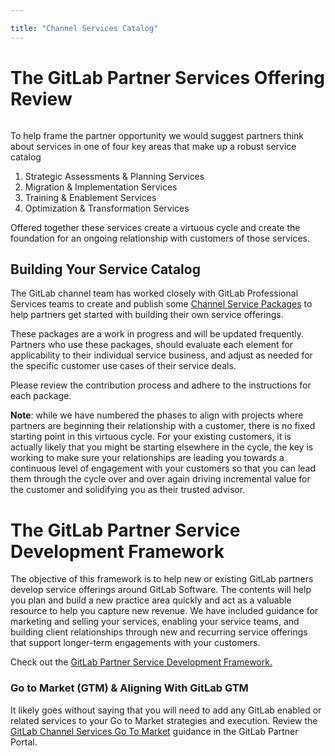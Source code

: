 ```yaml
---

title: "Channel Services Catalog"
---
```








# The GitLab Partner Services Offering Review

<img src="/images/channel-service-program/partner-services-virtuous-cycle.png" width="" alt="" title="Partner Services Virtuous Cycle">

To help frame the partner opportunity we would suggest partners think about services in one of four key areas that make up a robust service catalog

1. Strategic Assessments & Planning Services
2. Migration & Implementation Services
3. Training & Enablement Services
4. Optimization & Transformation Services

Offered together these services create a virtuous cycle and create the foundation for an ongoing relationship with customers of those services.

## Building Your Service Catalog

The GitLab channel team has worked closely with GitLab Professional Services teams to create and publish some [Channel Service Packages](https://partners.gitlab.com/prm/English/c/Channel_Service_Packages) to help partners get started with building their own service offerings.

These packages are a work in progress and will be updated frequently. Partners who use these packages, should evaluate each element for applicability to their individual service business, and adjust as needed for the specific customer use cases of their service deals.

Please review the contribution process and adhere to the instructions for each package.


**Note**: while we have numbered the phases to align with projects where partners are beginning their relationship with a customer, there is no fixed starting point in this virtuous cycle.  For your existing customers, it is actually likely that you might be starting elsewhere in the cycle, the key is working to make sure your relationships are leading you towards a continuous level of engagement with your customers so that you can lead them through the cycle over and over again driving incremental value for the customer and solidifying you as their trusted advisor.


# The GitLab Partner Service Development Framework

The objective of this framework is to help new or existing GitLab partners develop service offerings around GitLab Software. The contents will help you plan and build a new practice area quickly and act as a valuable resource to help you capture new revenue.  We have included guidance for marketing and selling your services, enabling your service teams, and building client relationships through new and recurring service offerings that support longer-term engagements with your customers.

Check out the [GitLab Partner Service Development Framework.](https://partners.gitlab.com/prm/English/c/GitLab_Channel_Service_Development_Framework)


### Go to Market (GTM) & Aligning With GitLab GTM

It likely goes without saying that you will need to add any GitLab enabled or related services to your Go to Market strategies and execution. Review the [GitLab Channel Services Go To Market](https://partners.gitlab.com/prm/English/c/GitLab_Channel_Service_Sales_GTM) guidance in the GitLab Partner Portal.

